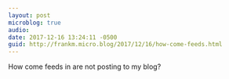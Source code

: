 ```yaml
---
layout: post
microblog: true
audio: 
date: 2017-12-16 13:24:11 -0500
guid: http://frankm.micro.blog/2017/12/16/how-come-feeds.html
---
```

How come feeds in are not posting to my blog?
